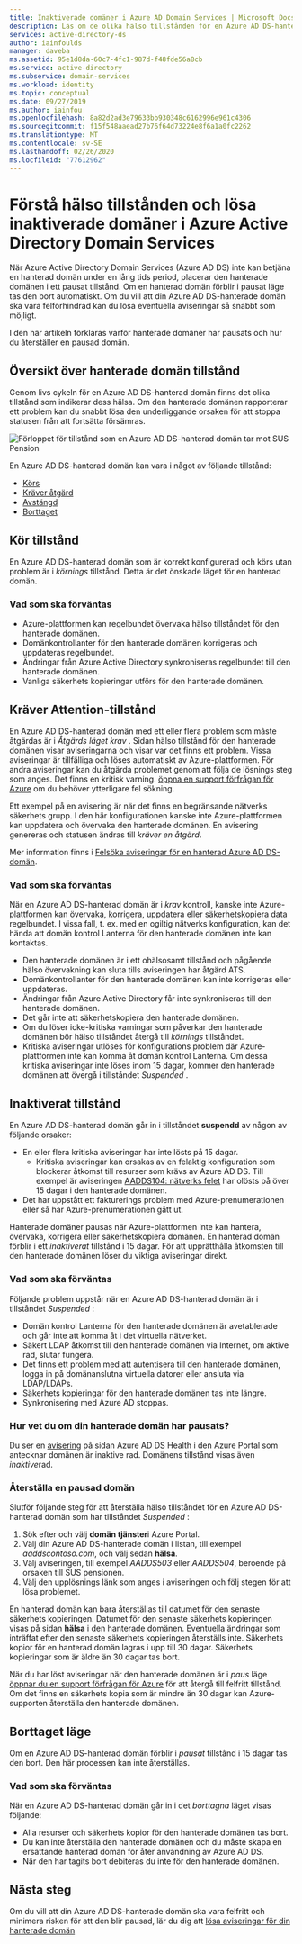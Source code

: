 ```yaml
---
title: Inaktiverade domäner i Azure AD Domain Services | Microsoft Docs
description: Läs om de olika hälso tillstånden för en Azure AD DS-hanterad domän och hur du återställer en pausad domän.
services: active-directory-ds
author: iainfoulds
manager: daveba
ms.assetid: 95e1d8da-60c7-4fc1-987d-f48fde56a8cb
ms.service: active-directory
ms.subservice: domain-services
ms.workload: identity
ms.topic: conceptual
ms.date: 09/27/2019
ms.author: iainfou
ms.openlocfilehash: 8a82d2ad3e79633bb930348c6162996e961c4306
ms.sourcegitcommit: f15f548aaead27b76f64d73224e8f6a1a0fc2262
ms.translationtype: MT
ms.contentlocale: sv-SE
ms.lasthandoff: 02/26/2020
ms.locfileid: "77612962"
---
```

# <a name="understand-the-health-states-and-resolve-suspended-domains-in-azure-active-directory-domain-services"></a>Förstå hälso tillstånden och lösa inaktiverade domäner i Azure Active Directory Domain Services

När Azure Active Directory Domain Services (Azure AD DS) inte kan betjäna en hanterad domän under en lång tids period, placerar den hanterade domänen i ett pausat tillstånd. Om en hanterad domän förblir i pausat läge tas den bort automatiskt. Om du vill att din Azure AD DS-hanterade domän ska vara felförhindrad kan du lösa eventuella aviseringar så snabbt som möjligt.

I den här artikeln förklaras varför hanterade domäner har pausats och hur du återställer en pausad domän.

## <a name="overview-of-managed-domain-states"></a>Översikt över hanterade domän tillstånd

Genom livs cykeln för en Azure AD DS-hanterad domän finns det olika tillstånd som indikerar dess hälsa. Om den hanterade domänen rapporterar ett problem kan du snabbt lösa den underliggande orsaken för att stoppa statusen från att fortsätta försämras.

![Förloppet för tillstånd som en Azure AD DS-hanterad domän tar mot SUS Pension](media/active-directory-domain-services-suspension/suspension-timeline.PNG)

En Azure AD DS-hanterad domän kan vara i något av följande tillstånd:

* [Körs](#running-state)
* [Kräver åtgärd](#needs-attention-state)
* [Avstängd](#suspended-state)
* [Borttaget](#deleted-state)

## <a name="running-state"></a>Kör tillstånd

En Azure AD DS-hanterad domän som är korrekt konfigurerad och körs utan problem är i *körnings* tillstånd. Detta är det önskade läget för en hanterad domän.

### <a name="what-to-expect"></a>Vad som ska förväntas

* Azure-plattformen kan regelbundet övervaka hälso tillståndet för den hanterade domänen.
* Domänkontrollanter för den hanterade domänen korrigeras och uppdateras regelbundet.
* Ändringar från Azure Active Directory synkroniseras regelbundet till den hanterade domänen.
* Vanliga säkerhets kopieringar utförs för den hanterade domänen.

## <a name="needs-attention-state"></a>Kräver Attention-tillstånd

En Azure AD DS-hanterad domän med ett eller flera problem som måste åtgärdas är i *Åtgärds läget krav* . Sidan hälso tillstånd för den hanterade domänen visar aviseringarna och visar var det finns ett problem. Vissa aviseringar är tillfälliga och löses automatiskt av Azure-plattformen. För andra aviseringar kan du åtgärda problemet genom att följa de lösnings steg som anges. Det finns en kritisk varning. [öppna en support förfrågan för Azure][azure-support] om du behöver ytterligare fel sökning.

Ett exempel på en avisering är när det finns en begränsande nätverks säkerhets grupp. I den här konfigurationen kanske inte Azure-plattformen kan uppdatera och övervaka den hanterade domänen. En avisering genereras och statusen ändras till *kräver en åtgärd*.

Mer information finns i [Felsöka aviseringar för en hanterad Azure AD DS-domän][resolve-alerts].

### <a name="what-to-expect"></a>Vad som ska förväntas

När en Azure AD DS-hanterad domän är i *krav* kontroll, kanske inte Azure-plattformen kan övervaka, korrigera, uppdatera eller säkerhetskopiera data regelbundet. I vissa fall, t. ex. med en ogiltig nätverks konfiguration, kan det hända att domän kontrol Lanterna för den hanterade domänen inte kan kontaktas.

* Den hanterade domänen är i ett ohälsosamt tillstånd och pågående hälso övervakning kan sluta tills aviseringen har åtgärd ATS.
* Domänkontrollanter för den hanterade domänen kan inte korrigeras eller uppdateras.
* Ändringar från Azure Active Directory får inte synkroniseras till den hanterade domänen.
* Det går inte att säkerhetskopiera den hanterade domänen.
* Om du löser icke-kritiska varningar som påverkar den hanterade domänen bör hälso tillståndet återgå till *körnings* tillståndet.
* Kritiska aviseringar utlöses för konfigurations problem där Azure-plattformen inte kan komma åt domän kontrol Lanterna. Om dessa kritiska aviseringar inte löses inom 15 dagar, kommer den hanterade domänen att övergå i tillståndet *Suspended* .

## <a name="suspended-state"></a>Inaktiverat tillstånd

En Azure AD DS-hanterad domän går in i tillståndet **suspendd** av någon av följande orsaker:

* En eller flera kritiska aviseringar har inte lösts på 15 dagar.
    * Kritiska aviseringar kan orsakas av en felaktig konfiguration som blockerar åtkomst till resurser som krävs av Azure AD DS. Till exempel är aviseringen [AADDS104: nätverks felet][alert-nsg] har olösts på över 15 dagar i den hanterade domänen.
* Det har uppstått ett fakturerings problem med Azure-prenumerationen eller så har Azure-prenumerationen gått ut.

Hanterade domäner pausas när Azure-plattformen inte kan hantera, övervaka, korrigera eller säkerhetskopiera domänen. En hanterad domän förblir i ett *inaktiverat* tillstånd i 15 dagar. För att upprätthålla åtkomsten till den hanterade domänen löser du viktiga aviseringar direkt.

### <a name="what-to-expect"></a>Vad som ska förväntas

Följande problem uppstår när en Azure AD DS-hanterad domän är i tillståndet *Suspended* :

* Domän kontrol Lanterna för den hanterade domänen är avetablerade och går inte att komma åt i det virtuella nätverket.
* Säkert LDAP åtkomst till den hanterade domänen via Internet, om aktive rad, slutar fungera.
* Det finns ett problem med att autentisera till den hanterade domänen, logga in på domänanslutna virtuella datorer eller ansluta via LDAP/LDAPs.
* Säkerhets kopieringar för den hanterade domänen tas inte längre.
* Synkronisering med Azure AD stoppas.

### <a name="how-do-you-know-if-your-managed-domain-is-suspended"></a>Hur vet du om din hanterade domän har pausats?

Du ser en [avisering][resolve-alerts] på sidan Azure AD DS Health i den Azure Portal som antecknar domänen är inaktive rad. Domänens tillstånd visas även *inaktive*rad.

### <a name="restore-a-suspended-domain"></a>Återställa en pausad domän

Slutför följande steg för att återställa hälso tillståndet för en Azure AD DS-hanterad domän som har tillståndet *Suspended* :

1. Sök efter och välj **domän tjänster**i Azure Portal.
1. Välj din Azure AD DS-hanterade domän i listan, till exempel *aaddscontoso.com*, och välj sedan **hälsa**.
1. Välj aviseringen, till exempel *AADDS503* eller *AADDS504*, beroende på orsaken till SUS pensionen.
1. Välj den upplösnings länk som anges i aviseringen och följ stegen för att lösa problemet.

En hanterad domän kan bara återställas till datumet för den senaste säkerhets kopieringen. Datumet för den senaste säkerhets kopieringen visas på sidan **hälsa** i den hanterade domänen. Eventuella ändringar som inträffat efter den senaste säkerhets kopieringen återställs inte. Säkerhets kopior för en hanterad domän lagras i upp till 30 dagar. Säkerhets kopieringar som är äldre än 30 dagar tas bort.

När du har löst aviseringar när den hanterade domänen är i *paus* läge [öppnar du en support förfrågan för Azure][azure-support] för att återgå till felfritt tillstånd. Om det finns en säkerhets kopia som är mindre än 30 dagar kan Azure-supporten återställa den hanterade domänen.

## <a name="deleted-state"></a>Borttaget läge

Om en Azure AD DS-hanterad domän förblir i *pausat* tillstånd i 15 dagar tas den bort. Den här processen kan inte återställas.

### <a name="what-to-expect"></a>Vad som ska förväntas

När en Azure AD DS-hanterad domän går in i det *borttagna* läget visas följande:

* Alla resurser och säkerhets kopior för den hanterade domänen tas bort.
* Du kan inte återställa den hanterade domänen och du måste skapa en ersättande hanterad domän för åter användning av Azure AD DS.
* När den har tagits bort debiteras du inte för den hanterade domänen.

## <a name="next-steps"></a>Nästa steg

Om du vill att din Azure AD DS-hanterade domän ska vara felfritt och minimera risken för att den blir pausad, lär du dig att [lösa aviseringar för din hanterade domän][resolve-alerts]

<!-- INTERNAL LINKS -->
[alert-nsg]: alert-nsg.md
[azure-support]: ../active-directory/fundamentals/active-directory-troubleshooting-support-howto.md
[resolve-alerts]: troubleshoot-alerts.md
